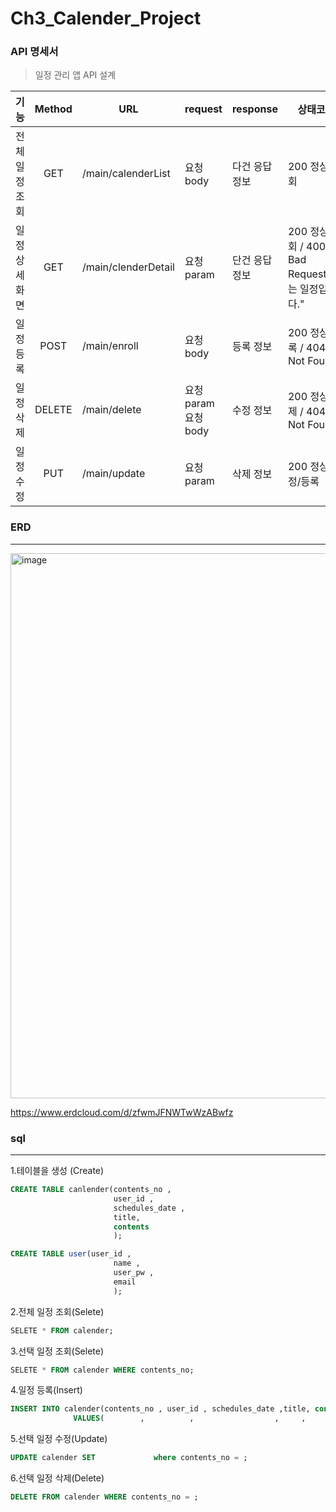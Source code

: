 # Ch3_Calender_Project

### API 명세서
> 일정 관리 앱  API 설계

| 기능 | Method | URL | request | response | 상태코드 |
|:------:|:------:|-----|------|------|------|
|전체 일정 조회|GET   |/main/calenderList |요청 body          |다건 응답 정보|200 정상조회    |
|일정 상세 화면|GET   |/main/clenderDetail|요청 param         |단건 응답 정보|200 정상조회 / 400 Bad Request("없는 일정입니다." |
|일정 등록    |POST  |/main/enroll       |요청 body          |등록 정보    |200 정상등록 / 404 Not Fount   |
|일정 삭제    |DELETE|/main/delete       |요청 param 요청 body|수정 정보    |200 정상삭제 / 404 Not Fount   |
|일정 수정    |PUT   |/main/update       |요청 param         |삭제 정보    |200 정상수정/등록|
   
###  ERD
---
<img width="872" alt="image" src="https://github.com/user-attachments/assets/6aecbf4f-df84-48a0-9fc7-9e4c69435310">

https://www.erdcloud.com/d/zfwmJFNWTwWzABwfz


   
### sql
---
1.테이블을 생성 (Create)
  ```sql
  CREATE TABLE canlender(contents_no ,
                         user_id ,
                         schedules_date ,
                         title,
                         contents
                         );
  ```
  ```sql
 CREATE TABLE user(user_id ,
                         name ,
                         user_pw ,
                         email
                         );
  ```
2.전체 일정 조회(Selete)
  ```sql
  SELETE * FROM calender;
  ```
3.선택 일정 조회(Selete)
```sql
SELETE * FROM calender WHERE contents_no;
```
4.일정 등록(Insert)
  ```sql
  INSERT INTO calender(contents_no , user_id , schedules_date ,title, contents)
                VALUES(        ,          ,                  ,     ,         );
  ```
5.선택 일정 수정(Update)
  ```sql
  UPDATE calender SET             where contents_no = ;
  ```
6.선택 일정 삭제(Delete)
  ```sql
  DELETE FROM calender WHERE contents_no = ;
  ``` 

